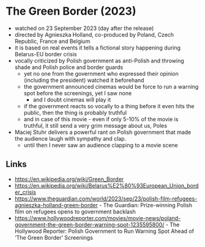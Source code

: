 # The Green Border (2023)

- watched on 23 September 2023 (day after the release)
- directed by Agnieszka Holland, co-produced by Poland, Czech Republic, France and Belgium
- it is based on real events it tells a fictional story happening during Belarus-EU border crisis
- vocally criticized by Polish government as anti-Polish and throwing shade and Polish police and border guards
  - yet no one from the government who expressed their opinion (including the president) watched it beforehand
  - the government announced cinemas would be force to run a warning spot before the screenings, yet I saw none
    - and I doubt cinemas will play it
  - if the government reacts so vocally to a thing before it even hits the public, then the thing is probably truthful
  - and in case of this movie - even if only 5-10% of the movie is truthful, it still send a very grim message about us, Poles
- Maciej Stuhr delivers a powerful rant on Polish government that made the audience laugh with sympathy and clap.
  - until then I never saw an audience clapping to a movie scene

## Links

- https://en.wikipedia.org/wiki/Green_Border
- https://en.wikipedia.org/wiki/Belarus%E2%80%93European_Union_border_crisis
- https://www.theguardian.com/world/2023/sep/23/polish-film-refugees-agnieszka-holland-green-border - The Guardian: Prize-winning Polish film on refugees opens to government backlash
- https://www.hollywoodreporter.com/movies/movie-news/poland-government-the-green-border-warning-spot-1235595800/ - The Hollywood Reporter: Polish Government to Run Warning Spot Ahead of ‘The Green Border’ Screenings
